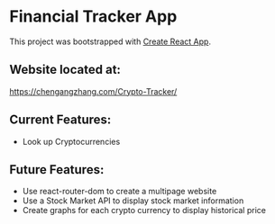 # Financial Tracker App

This project was bootstrapped with [Create React App](https://github.com/facebook/create-react-app).

## Website located at:
https://chengangzhang.com/Crypto-Tracker/

## Current Features:

<ul>
  <li>Look up Cryptocurrencies</li>
</ul>

## Future Features:
<ul>
  <li>Use react-router-dom to create a multipage website</li>
  <li>Use a Stock Market API to display stock market information</li>
  <li>Create graphs for each crypto currency to display historical price</li>
</ul>
